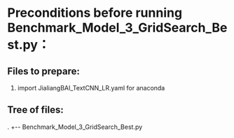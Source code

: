 # Preconditions before running Benchmark_Model_3_GridSearch_Best.py：


## Files to prepare:

1.	import JialiangBAI_TextCNN_LR.yaml for anaconda


## Tree of files:

.
+-- Benchmark_Model_3_GridSearch_Best.py

